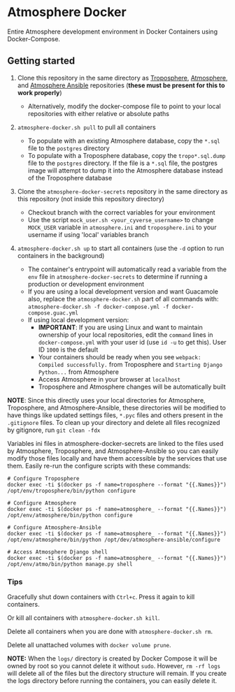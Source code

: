 # Atmosphere Docker
Entire Atmosphere development environment in Docker Containers using Docker-Compose.


## Getting started
1. Clone this repository in the same directory as [Troposphere](https://github.com/cyverse/troposphere), [Atmosphere](https://github.com/cyverse/atmosphere), and [Atmosphere Ansible](https://github.com/cyverse/atmosphere-ansible) repositories (**these must be present for this to work properly**)
    - Alternatively, modify the docker-compose file to point to your local repositories with either relative or absolute paths


2. `atmosphere-docker.sh pull` to pull all containers
    - To populate with an existing Atmosphere database, copy the `*.sql` file to the `postgres` directory
    - To populate with a Troposphere database, copy the `tropo*.sql.dump` file to the `postgres` directory. If the file is a `*.sql` file, the postgres image will attempt to dump it into the Atmosphere database instead of the Troposphere database


3. Clone the `atmosphere-docker-secrets` repository in the same directory as this repository (not inside this repository directory)
    - Checkout branch with the correct variables for your environment
    - Use the script `mock_user.sh <your_cyverse_username>` to change `MOCK_USER` variable in `atmosphere.ini` and `troposphere.ini` to your username if using 'local' variables branch


4. `atmosphere-docker.sh up` to start all containers (use the `-d` option to run containers in the background)
    - The container's entrypoint will automatically read a variable from the `env` file in `atmosphere-docker-secrets` to determine if running a production or development environment
    - If you are using a local development version and want Guacamole also, replace the `atmosphere-docker.sh` part of all commands with: `atmosphere-docker.sh -f docker-compose.yml -f docker-compose.guac.yml`
    - If using local development version:
      - **IMPORTANT**: If you are using Linux and want to maintain ownership of your local repositories, edit the `command` lines in `docker-compose.yml` with your user id (use `id -u` to get this). User ID `1000` is the default
      - Your containers should be ready when you see `webpack: Compiled successfully.` from Troposphere and `Starting Django Python...` from Atmosphere
      - Access Atmosphere in your browser at `localhost`
      - Troposphere and Atmosphere changes will be automatically built


**NOTE**: Since this directly uses your local directories for Atmosphere, Troposphere, and Atmosphere-Ansible, these directories will be modified to have things like updated settings files, `*.pyc` files and others present in the `.gitignore` files. To clean up your directory and delete all files recognized by gitignore, run `git clean -fdx`


Variables ini files in atmosphere-docker-secrets are linked to the files used by Atmosphere, Troposphere, and Atmosphere-Ansible so you can easily modify those files locally and have them accessible by the services that use them. Easily re-run the configure scripts with these commands:
```shell
# Configure Troposphere
docker exec -ti $(docker ps -f name=troposphere --format "{{.Names}}") /opt/env/troposphere/bin/python configure

# Configure Atmosphere
docker exec -ti $(docker ps -f name=atmosphere_ --format "{{.Names}}") /opt/env/atmosphere/bin/python configure

# Configure Atmosphere-Ansible
docker exec -ti $(docker ps -f name=atmosphere_ --format "{{.Names}}") /opt/env/atmosphere/bin/python /opt/dev/atmosphere-ansible/configure

# Access Atmosphere Django shell
docker exec -ti $(docker ps -f name=atmosphere_ --format "{{.Names}}") /opt/env/atmo/bin/python manage.py shell
```


### Tips
Gracefully shut down containers with `Ctrl+c`. Press it again to kill containers.

Or kill all containers with `atmosphere-docker.sh kill`.

Delete all containers when you are done with `atmosphere-docker.sh rm`.

Delete all unattached volumes with `docker volume prune`.

**NOTE:** When the `logs/` directory is created by Docker Compose it will be owned by root so you cannot delete it without `sudo`. However, `rm -rf logs` will delete all of the files but the directory structure will remain. If you create the logs directory before running the containers, you can easily delete it.
